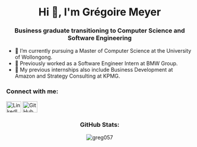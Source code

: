 <h1 align="center">Hi 👋, I'm Grégoire Meyer</h1>
<h3 align="center">Business graduate transitioning to Computer Science and Software Engineering</h3>

- 🔭 I’m currently pursuing a Master of Computer Science at the University of Wollongong.
- 💼 Previously worked as a Software Engineer Intern at BMW Group.
- 🌱 My previous internships also include Business Development at Amazon and Strategy Consulting at KPMG.

<h3 align="left">Connect with me:</h3>
<p align="left">
  <a href="https://www.linkedin.com/in/gr%C3%A9goiremeyer/" target="blank"><img align="center" src="https://raw.githubusercontent.com/rahuldkjain/github-profile-readme-generator/master/src/images/icons/Social/linked-in-alt.svg" alt="LinkedIn" height="30" width="40" /></a>
  <a href="https://github.com/Greg057" target="blank"><img align="center" src="https://raw.githubusercontent.com/rahuldkjain/github-profile-readme-generator/master/src/images/icons/Social/github.svg" alt="GitHub" height="30" width="40" /></a>
</p>

<h3 align="center">GitHub Stats:</h3>
<p align="center">
  <img src="https://github-readme-stats.vercel.app/api/top-langs?username=greg057&show_icons=true&locale=en&layout=compact" alt="greg057" />
</p>
